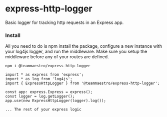 # express-http-logger

Basic logger for tracking http requests in an Express app.

### Install

All you need to do is npm install the package, configure a new instance with your log4js logger, and run the middleware. Make sure you setup the middleware before any of your routes are defined.

`npm i @teammaestro/express-http-logger`

```
import * as express from 'express';
import * as log from 'log4js';
import { ExpressHttpLogger } from '@teammaestro/express-http-logger';

const app: express.Express = express();
const logger = log.getLogger();
app.use(new ExpressHttpLogger(logger).log());

... The rest of your express logic
```
